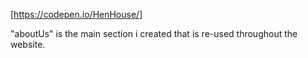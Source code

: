[https://codepen.io/HenHouse/]

"aboutUs" is the main section i created that is re-used throughout the website.
